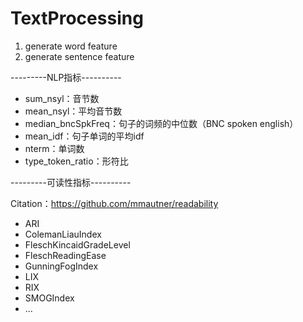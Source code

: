 # TextProcessing

1. generate word feature
2. generate sentence feature

---------NLP指标----------

* sum_nsyl：音节数
* mean_nsyl：平均音节数
* median_bncSpkFreq：句子的词频的中位数（BNC spoken english）
* mean_idf：句子单词的平均idf
* nterm：单词数
* type_token_ratio：形符比

---------可读性指标----------

Citation：https://github.com/mmautner/readability

* ARI
* ColemanLiauIndex
* FleschKincaidGradeLevel
* FleschReadingEase
* GunningFogIndex
* LIX
* RIX
* SMOGIndex
* ...

